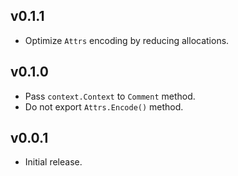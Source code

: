 ## v0.1.1

- Optimize `Attrs` encoding by reducing allocations.

## v0.1.0

- Pass `context.Context` to `Comment` method.
- Do not export `Attrs.Encode()` method.

## v0.0.1

- Initial release.